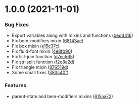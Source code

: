 # 1.0.0 (2021-11-01)


### Bug Fixes

* Export variables along with mixins and functions ([bed4416](https://github.com/MorevM/more-sass/commit/bed44163bda34e14f353f0d3451ef777ef15bf4d))
* Fix bem-modifiers mixin ([68143ae](https://github.com/MorevM/more-sass/commit/68143aea9ec2ed3226f99b6e3e241291c2b23d70))
* Fix box mixin ([e15c37c](https://github.com/MorevM/more-sass/commit/e15c37cb544b5f12db7d8eea6e3ccfc0fb5fde06))
* Fix fluid-font mixin ([4e8fb90](https://github.com/MorevM/more-sass/commit/4e8fb9069cdfe35460b1e176284229cca1a58e5b))
* Fix list-join function ([d7ec565](https://github.com/MorevM/more-sass/commit/d7ec5659abd7ac0c7f7881e9b8482c87671e61fe))
* Fix str-split function ([f2e8a2d](https://github.com/MorevM/more-sass/commit/f2e8a2d2975a4b4a15d6f796946a5a5eeee99cf4))
* Fix triangle mixin ([876519d](https://github.com/MorevM/more-sass/commit/876519d2019020200b52ed1a9d505e59766cd2a9))
* Some small fixes ([380c40f](https://github.com/MorevM/more-sass/commit/380c40fe0deee1ba8186f1377d04b97075400fbc))


### Features

* parent-state and bem-modifiers mixins ([615aa72](https://github.com/MorevM/more-sass/commit/615aa7286e41e4163d52e2a5b075002185ac68b6))



